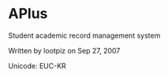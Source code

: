 # APlus
Student academic record management system

Written by lootpiz on Sep 27, 2007

Unicode: EUC-KR
